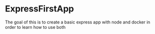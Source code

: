 # ExpressFirstApp
The goal of this is to create a basic express app with node and docker in order to learn how to use both
